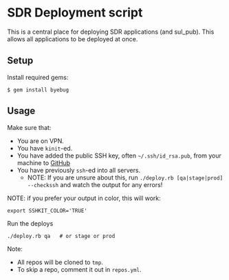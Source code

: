 # SDR Deployment script

This is a central place for deploying SDR applications (and sul_pub).  This allows all applications
to be deployed at once.

## Setup

Install required gems:

```shell
$ gem install byebug
```

## Usage

Make sure that:
* You are on VPN.
* You have `kinit`-ed.
* You have added the public SSH key, often `~/.ssh/id_rsa.pub`, from your machine to [GitHub](https://github.com/settings/keys)
* You have previously `ssh`-ed into all servers.
  * NOTE: If you are unsure about this, run `./deploy.rb [qa|stage|prod] --checkssh` and watch the output for any errors!

NOTE: if you prefer your output in color, this will work:

```
export SSHKIT_COLOR='TRUE'
```

Run the deploys

```
./deploy.rb qa   # or stage or prod
```

Note:
* All repos will be cloned to `tmp`.
* To skip a repo, comment it out in `repos.yml`.
